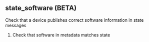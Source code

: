 
## state_software (BETA)

Check that a device publishes correct software information in state messages

1. Check that software in metadata matches state
